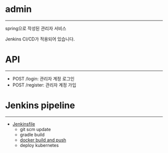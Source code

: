 # admin

---

spring으로 작성된 관리자 서비스

Jenkins CI/CD가 적용되어 있습니다.

# API

---

- POST /login: 관리자 계정 로그인
- POST /register: 관리자 계정 가입

# Jenkins pipeline

---

- [Jenkinsfile](https://github.com/micro-amazon/admin/blob/main/Jenkinsfile)
    - git scm update
    - gradle build
    - [docker build and push](https://hub.docker.com/repository/docker/zwan2/micro-amazon-admin)
    - deploy kubernetes
